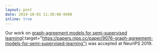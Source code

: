 ```yaml
---
layout: post
date: 2019-10-01 11:30:00-0400
inline: true
---
```


Our work on [graph-agreement models for semi-supervised learning](https://papers.nips.cc/paper/9076-graph-agreement-models-for-semi-supervised-learning){:target="https://papers.nips.cc/paper/9076-graph-agreement-models-for-semi-supervised-learning"} was accepted at NeurIPS 2019.